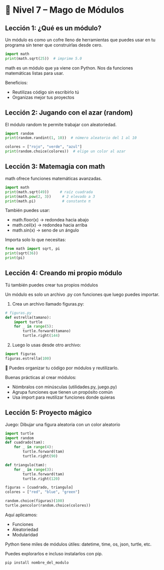 # 🧙 Nivel 7 – Mago de Módulos

## Lección 1: ¿Qué es un módulo?
Un módulo es como un cofre lleno de herramientas que puedes usar en tu programa sin tener que construirlas desde cero.

```python
import math
print(math.sqrt(25))  # imprime 5.0
```
math es un módulo que ya viene con Python. Nos da funciones matemáticas listas para usar.

Beneficios:
- Reutilizas código sin escribirlo tú
- Organizas mejor tus proyectos

## Lección 2: Jugando con el azar (random)
El módulo random te permite trabajar con aleatoriedad.

```python
import random
print(random.randint(1, 10))  # número aleatorio del 1 al 10

colores = ["rojo", "verde", "azul"]
print(random.choice(colores))  # elige un color al azar
```

## Lección 3: Matemagia con math
math ofrece funciones matemáticas avanzadas.

```python
import math
print(math.sqrt(49))     # raíz cuadrada
print(math.pow(2, 3))     # 2 elevado a 3
print(math.pi)            # constante π
```

También puedes usar:
- math.floor(x) → redondea hacia abajo
- math.ceil(x) → redondea hacia arriba
- math.sin(x) → seno de un ángulo

Importa solo lo que necesitas:
```python
from math import sqrt, pi
print(sqrt(36))
print(pi)
```

## Lección 4: Creando mi propio módulo
Tú también puedes crear tus propios módulos

Un módulo es solo un archivo .py con funciones que luego puedes importar.

1.	Crea un archivo llamado figuras.py:

```python
# figuras.py
def estrella(tamano):
    import turtle
    for _ in range(5):
        turtle.forward(tamano)
        turtle.right(144)
```

2.	Luego lo usas desde otro archivo:

```python
import figuras
figuras.estrella(100)
```

🧠 Puedes organizar tu código por módulos y reutilizarlo.

Buenas prácticas al crear módulos:
- Nómbralos con minúsculas (utilidades.py, juego.py)
- Agrupa funciones que tienen un propósito común
- Usa import para reutilizar funciones donde quieras

## Lección 5: Proyecto mágico
Juego: Dibujar una figura aleatoria con un color aleatorio

```python
import turtle
import random
def cuadrado(tam):
    for _ in range(4):
        turtle.forward(tam)
        turtle.right(90)

def triangulo(tam):
    for _ in range(3):
        turtle.forward(tam)
        turtle.right(120)

figuras = [cuadrado, triangulo]
colores = ["red", "blue", "green"]

random.choice(figuras)(100)
turtle.pencolor(random.choice(colores))
```

Aquí aplicamos:
- Funciones
- Aleatoriedad
- Modularidad

Python tiene miles de módulos útiles: datetime, time, os, json, turtle, etc.

Puedes explorarlos e incluso instalarlos con pip.
```bash
pip install nombre_del_modulo
```
